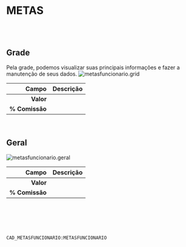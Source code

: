 # METAS
<br>
<br>

## Grade
Pela grade, podemos visualizar suas principais informações e fazer a manutenção de seus dados.
![metasfuncionario.grid](https://raw.githubusercontent.com/netforcews/docs-erp/master/geral/imagens/metasfuncionario.grid.png)

Campo | Descrição
--:|---
**Valor** | 
**% Comissão** | 
<br>

## Geral
![metasfuncionario.geral](https://raw.githubusercontent.com/netforcews/docs-erp/master/geral/imagens/metasfuncionario.geral.png)

Campo | Descrição
--:|---
**Valor** | 
**% Comissão** | 
<br>
<br>
<br>
<br>

```CAD_METASFUNCIONARIO:METASFUNCIONARIO```
